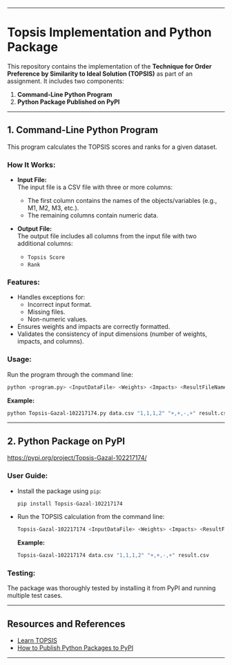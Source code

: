 
---

# Topsis Implementation and Python Package

This repository contains the implementation of the **Technique for Order Preference by Similarity to Ideal Solution (TOPSIS)** as part of an assignment. It includes two components:

1. **Command-Line Python Program**  
2. **Python Package Published on PyPI**

---

## 1. Command-Line Python Program

This program calculates the TOPSIS scores and ranks for a given dataset.  

### How It Works:
- **Input File:**  
  The input file is a CSV file with three or more columns:
  - The first column contains the names of the objects/variables (e.g., M1, M2, M3, etc.).
  - The remaining columns contain numeric data.

- **Output File:**  
  The output file includes all columns from the input file with two additional columns:
  - `Topsis Score`
  - `Rank`

### Features:
- Handles exceptions for:
  - Incorrect input format.
  - Missing files.
  - Non-numeric values.
- Ensures weights and impacts are correctly formatted.
- Validates the consistency of input dimensions (number of weights, impacts, and columns).

### Usage:
Run the program through the command line:

```bash
python <program.py> <InputDataFile> <Weights> <Impacts> <ResultFileName>
```

**Example:**

```bash
python Topsis-Gazal-102217174.py data.csv "1,1,1,2" "+,+,-,+" result.csv
```

---

## 2. Python Package on PyPI

https://pypi.org/project/Topsis-Gazal-102217174/ 

### User Guide:
- Install the package using `pip`:
  ```bash
  pip install Topsis-Gazal-102217174
  ```
- Run the TOPSIS calculation from the command line:
  ```bash
  Topsis-Gazal-102217174 <InputDataFile> <Weights> <Impacts> <ResultFileName>
  ```
  **Example:**
  ```bash
  Topsis-Gazal-102217174 data.csv "1,1,1,2" "+,+,-,+" result.csv
  ```

### Testing:
The package was thoroughly tested by installing it from PyPI and running multiple test cases.

---


## Resources and References
- [Learn TOPSIS](https://www.youtube.com/watch?v=kfcN7MuYVeI)
- [How to Publish Python Packages to PyPI](https://medium.com/@joel.barmettler/how-to-upload-your-python-package-to-pypi-65edc5fe9c56)

---
